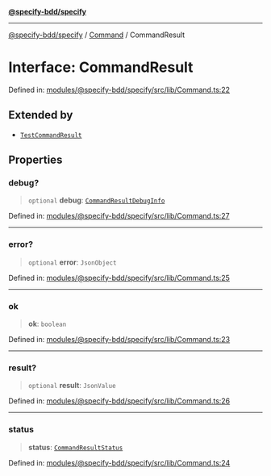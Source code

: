 [**@specify-bdd/specify**](../../README.md)

***

[@specify-bdd/specify](../../modules.md) / [Command](../README.md) / CommandResult

# Interface: CommandResult

Defined in: [modules/@specify-bdd/specify/src/lib/Command.ts:22](https://github.com/specify-bdd/specify-core/blob/901907d0662170f02eae5f003164a5af893b99aa/modules/@specify-bdd/specify/src/lib/Command.ts#L22)

## Extended by

- [`TestCommandResult`](../../TestCommand/interfaces/TestCommandResult.md)

## Properties

### debug?

> `optional` **debug**: [`CommandResultDebugInfo`](CommandResultDebugInfo.md)

Defined in: [modules/@specify-bdd/specify/src/lib/Command.ts:27](https://github.com/specify-bdd/specify-core/blob/901907d0662170f02eae5f003164a5af893b99aa/modules/@specify-bdd/specify/src/lib/Command.ts#L27)

***

### error?

> `optional` **error**: `JsonObject`

Defined in: [modules/@specify-bdd/specify/src/lib/Command.ts:25](https://github.com/specify-bdd/specify-core/blob/901907d0662170f02eae5f003164a5af893b99aa/modules/@specify-bdd/specify/src/lib/Command.ts#L25)

***

### ok

> **ok**: `boolean`

Defined in: [modules/@specify-bdd/specify/src/lib/Command.ts:23](https://github.com/specify-bdd/specify-core/blob/901907d0662170f02eae5f003164a5af893b99aa/modules/@specify-bdd/specify/src/lib/Command.ts#L23)

***

### result?

> `optional` **result**: `JsonValue`

Defined in: [modules/@specify-bdd/specify/src/lib/Command.ts:26](https://github.com/specify-bdd/specify-core/blob/901907d0662170f02eae5f003164a5af893b99aa/modules/@specify-bdd/specify/src/lib/Command.ts#L26)

***

### status

> **status**: [`CommandResultStatus`](../enumerations/CommandResultStatus.md)

Defined in: [modules/@specify-bdd/specify/src/lib/Command.ts:24](https://github.com/specify-bdd/specify-core/blob/901907d0662170f02eae5f003164a5af893b99aa/modules/@specify-bdd/specify/src/lib/Command.ts#L24)
